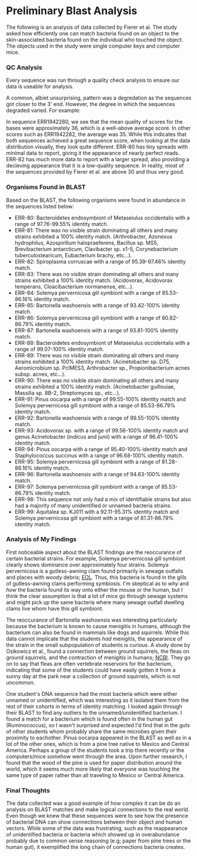 # Preliminary Blast Analysis

The following is an analysis of data collected by Fierer et al. The study asked how efficiently one can match bacteria found on an object to the skin-associated bacteria found on the individual who touched the object. The objects used in the study were single computer keys and computer mice. 

### QC Analysis
Every sequence was run through a quality check analysis to ensure our data is useable for analysis. 

A common, albiet unsurprising, pattern was a degredation as the sequences got closer to the 3' end. However, the degree in which the sequences degraded varied. For example:

In sequence ERR1942280, we see that the mean quality of scores for the bases were approximately 36, which is a well-above average score. In other scores such as ERR1942282, the average was 35. While this indicates that both sequences achieved a great sequence score, when looking at the data distribution visually, they look quite different. ERR-80 has tiny spreads with minimal data to report, giving it the appearance of nearly perfect reads. ERR-82 has much more data to report with a larger spread, also providing a decieving appearance that it is a low-quality sequence. In reality, most of the sequences provided by Fierer et al. are above 30 and thus very good.

### Organisms Found in BLAST

Based on the BLAST, the following organisms were found in abundance in the sequences listed below:
  - ERR-80: Bacteroidetes endosymbiont of Metaseiulus occidentalis with a range of 97.76-99.55% identity match.
  - ERR-81: There was no visible strain dominating all others and many strains exhibited a 100% identity match. (Arthrobacter, Azonexus hydrophilus, Azospirillum halopraeferens, Bacillus sp. MS5, Brevibacterium antarcticum, Clavibacter sp. x1-5, Corynebacterium tuberculostearicum, Eubacterium brachy, etc...).
  - ERR-82: Spiroplasma corruscae with a range of 95.39-97.46% identity match.
  - ERR-83: There was no visible strain dominating all others and many strains exhibited a 100% identity match. (Acidovorax, Acidovorax temperans, Cloacibacterium normanense, etc...). 
  - ERR-84: Solemya pervernicosa gill symbiont with a range of 85.53-86.16% identity match.
  - ERR-85: Bartonella washoensis with a range of 93.42-100% identity match.
  - ERR-86: Solemya pervernicosa gill symbiont with a range of 80.82-86.79% identity match.
  - ERR-87: Bartonella washoensis with a range of 93.81-100% identity  match.
  - ERR-88: Bacteroidetes endosymbiont of Metaseiulus occidentalis with a range of 99.07-100% identity match.
  - ERR-89: There was no visible strain dominating all others and many strains exhibited a 100% identity match. (Acinetobacter sp. D75, Aeromicrobium sp. PclMES3, Arthrobacter sp., Propionibacterium acnes subsp. acnes, etc...). 
  - ERR-90: There was no visible strain dominating all others and many strains exhibited a 100% identity match. (Acinetobacter guillouiae, Massilia sp. 8B-2, Streptomyces sp., etc...). 
  - ERR-91: Pinus oocarpa with a range of 99.55-100% identity match and Solemya pervernicosa gill symbiont with a range of 85.53-86.79% identity match.
  - ERR-92: Bartonella washoensis with a range of 99.55-100% identity match.
  - ERR-93: Acidovorax sp. with a range of 99.56-100% identity match and genus Acinetobacter (indicus and junii) with a range of 96.41-100% identity match.
  - ERR-94: Pinus oocarpa with a range of 95.40-100% identity match and Staphylococcus succinus with a range of 96.68-100% identity match.
  - ERR-95: Solemya pervernicosa gill symbiont with a range of 81.28-86.16% identity match.
  - ERR-96: Bartonella washoensis with a range of 94.63-100% identity match.
  - ERR-97: Solemya pervernicosa gill symbiont with a range of 85.53-86.79% identity match.
  - ERR-98: This sequence not only had a mix of identifiable strains but also had a majority of many unidentified or unnamed bacteria strains.
  - ERR-99: Aquitalea sp. KJ011 with a 92.11-95.31% identity match and Solemya pervernicosa gill symbiont with a range of 81.31-86.79% identity match.

### Analysis of My Findings

First noticeable aspect about the BLAST findings are the reoccurance of certain bacterial strains. For example, Solemya pervernicosa gill symbiont clearly shows dominance over approximately four strains. Solemya pervernicosa is a gutless-awning clam found primarily in sewage outfalls and places with woody debris; [EOL](http://eol.org/pages/450138/details). Thus, this bacteria is found in the gills of gutless-awning clams performing symbiosis. I'm skeptical as to *why* and *how* the bacteria found its way onto either the mouse or the human, but I think the clear assumption is that a lot of mice go through sewage systems and might pick up the same bacteria where many sewage outfall dwelling clams live whom have this gill symbiont.

The reoccurance of Bartonella washoensis was interesting particularly because the bacterium is known to cause menigitis in humans, although the bacterium can also be found in mammals like dogs and squirrels. While this data cannot implicate that the students *had* menigitis, the appearance of the strain in the small subpopulation of students is curious. A study done by Osikowicz et al., found a connection between ground squirrels, the fleas on ground squirrels, and the contraction of menigitis in humans; [NCBI](https://www.ncbi.nlm.nih.gov/pubmed/27705539). They go on to say that fleas are often vertebrate reservoirs for the bacterium, indicating that some of the students could have easily gotten it from a sunny day at the park near a collection of ground squirrels, which is not uncommon.

One student's DNA sequence had the most bacteria which were either unnamed or unidentified, which was interesting as it isolated them from the rest of their cohorts in terms of identity matching. I looked again through their BLAST to find any outliers to the unnamed/unidentified bacterium. I found a match for a bacterium which is found often in the human gut (Ruminococcus), so I wasn't surprised and expected I'd find that in the guts of other students whom probably share the same microbes given their proximity to eachother. Pinus oocarpa appeared in the BLAST as well as in a lot of the other ones, which is from a pine tree native to Mexico and Central America. Perhaps a group of the students took a trip there recently or the computers/mice somehow went through the area. Upon further research, I found that the wood of the pine is used for paper distribution around the world, which it seems much more likely that everyone was touching the same type of paper rather than all traveling to Mexico or Central America. 

### Final Thoughts ###
The data collected was a good example of how complex it can be do an analysis on BLAST matches and make logical connections to the real world. Even though we knew that these sequences were to see how the presence of bacterial DNA can show connections between their object and human vectors. While some of the data was frustrating, such as the reappearance of unidentified bacteria or bacteria which showed up in overabundance probably due to common sense reasoning (e.g; paper from pine trees or the human gut), it exemplified the long chain of connections bacteria creates.  


